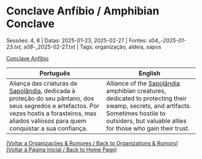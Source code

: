 
# Conclave Anfíbio / Amphibian Conclave

Sessões: 4, 8 | Datas: 2025-01-23, 2025-02-27 | Fontes: s04_-_2025-01-23.txt, s08_-_2025-02-27.txt | Tags: organização, aldeia, sapos

[Conclave Anfíbio](conclave_anfibio.png)

| Português | English |
|-----------|---------|
| Aliança das criaturas de [Sapolândia](sapolandia.md), dedicada à proteção do seu pântano, dos seus segredos e artefactos. Por vezes hostis a forasteiros, mas aliados valiosos para quem conquistar a sua confiança. | Alliance of the [Sapolândia](sapolandia.md) amphibian creatures, dedicated to protecting their swamp, secrets, and artifacts. Sometimes hostile to outsiders, but valuable allies for those who gain their trust. |

[(Voltar a Organizações & Rumores / Back to Organizations & Rumors)](organizacoes.md)  
[(Voltar à Página Inicial / Back to Home Page)](home.md)




















